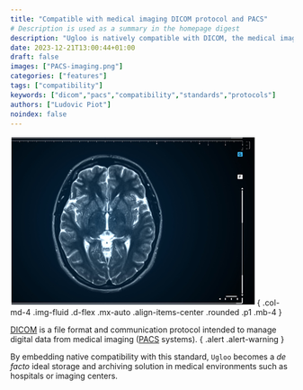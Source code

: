 ```yaml
---
title: "Compatible with medical imaging DICOM protocol and PACS"
# Description is used as a summary in the homepage digest
description: "Ugloo is natively compatible with DICOM, the medical imaging standard."
date: 2023-12-21T13:00:44+01:00
draft: false
images: ["PACS-imaging.png"]
categories: ["features"]
tags: ["compatibility"]
keywords: ["dicom","pacs","compatibility","standards","protocols"]
authors: ["Ludovic Piot"]
noindex: false
---
```


![PACS medical imaging](PACS-imaging.png "a human brain X-Ray pic")
{ .col-md-4 .img-fluid .d-flex .mx-auto .align-items-center .rounded .p1 .mb-4 }


[DICOM](https://en.wikipedia.org/wiki/DICOM) is a file format and communication protocol intended to manage digital data from medical imaging ([PACS](https://en.wikipedia.org/wiki/Picture_archiving_and_communication_system) systems).
{ .alert .alert-warning }

By embedding native compatibility with this standard, `Ugloo` becomes a _de facto_ ideal storage and archiving solution in medical environments such as hospitals or imaging centers.

